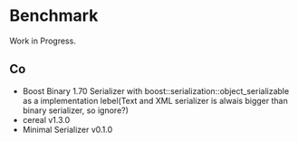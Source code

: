 # Benchmark

Work in Progress.

## Co

- Boost Binary 1.70 Serializer with boost::serialization::object_serializable as a implementation lebel(Text and XML serializer is alwais bigger than binary serializer, so ignore?)
- cereal v1.3.0
- Minimal Serializer v0.1.0
